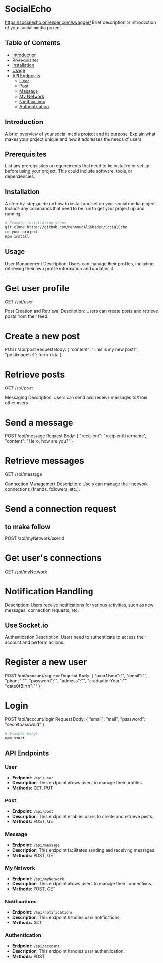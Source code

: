 
# SocialEcho
https://socialecho.onrender.com/swagger/
Brief description or introduction of your social media project.

## Table of Contents

- [Introduction](#introduction)
- [Prerequisites](#prerequisites)
- [Installation](#installation)
- [Usage](#usage)
- [API Endpoints](#api-endpoints)
  - [User](#user)
  - [Post](#post)
  - [Message](#message)
  - [My Network](#my-network)
  - [Notifications](#notifications)
  - [Authentication](#authentication)

## Introduction

A brief overview of your social media project and its purpose. Explain what makes your project unique and how it addresses the needs of users.

## Prerequisites

List any prerequisites or requirements that need to be installed or set up before using your project. This could include software, tools, or dependencies.

## Installation

A step-by-step guide on how to install and set up your social media project. Include any commands that need to be run to get your project up and running.

```bash
# Example installation steps
git clone https://github.com/MahmoudAliKhider/SocialEcho
cd your-project
npm install
```

## Usage

User Management
Description: Users can manage their profiles, including retrieving their own profile information and updating it.
# Get user profile
GET /api/user

Post Creation and Retrieval
Description: Users can create posts and retrieve posts from their feed.

# Create a new post
POST /api/post
Request Body:
{
  "content": "This is my new post!",
  "postImageUrl": form-data
}

# Retrieve posts
GET /api/post

Messaging
Description: Users can send and receive messages to/from other users

# Send a message
POST /api/message
Request Body:
{
  "recipient": "recipientUsername",
  "content": "Hello, how are you?"
}

# Retrieve messages
GET /api/message

Connection Management
Description: Users can manage their network connections (friends, followers, etc.).

# Send a connection request
## to make follow 
POST /api/myNetwork/userId

# Get user's connections
GET /api/myNetwork

# Notification Handling
Description: Users receive notifications for various activities, such as new messages, connection requests, etc.

## Use Socket.io

Authentication
Description: Users need to authenticate to access their account and perform actions.

# Register a new user
POST /api/account/register
Request Body:
{
  "userName":"",
    "email":"",
    "phone":"",
    "password":"",
    "address":"",
    "graduationYear":"",
    "dateOfBirth":""
}

# Login
POST /api/account/login
Request Body:
{
  "email": "mail",
  "password": "secretpassword"
}



```bash
# Example usage
npm start
```


## API Endpoints

### User

- **Endpoint:** `/api/user`
- **Description:** This endpoint allows users to manage their profiles.
- **Methods:** GET, PUT

### Post

- **Endpoint:** `/api/post`
- **Description:** This endpoint enables users to create and retrieve posts.
- **Methods:** POST, GET

### Message

- **Endpoint:** `/api/message`
- **Description:** This endpoint facilitates sending and receiving messages.
- **Methods:** POST, GET


### My Network

- **Endpoint:** `/api/myNetwork`
- **Description:** This endpoint allows users to manage their connections.
- **Methods:** POST, GET


### Notifications

- **Endpoint:** `/api/notifications`
- **Description:** This endpoint handles user notifications.
- **Methods:** GET

### Authentication

- **Endpoint:** `/api/account`
- **Description:** This endpoint handles user authentication.
- **Methods:** POST


